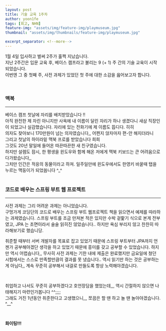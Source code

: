 ```yaml
---
layout: post
title: 기술 교육 1주차
author: yoon1fe
tags: [회고, NHN]
feature-img: "assets/img/feature-img/playmuseum.jpg"
thumbnail: "assets/img/thumbnails/feature-img/playmuseum.jpg"

excerpt_separator: <!--more-->
---
```


<!--more-->

1월 4일 입사하고 벌써 2주가 훌쩍 지났습니다.<br> 
지난 2주간은 입문 교육 후, 베이스 캠프라고 불리는 9 (+ 1) 주 간의 기술 교육이 시작되었습니다. <br>
이번엔 그 중 첫째 주, 사전 과제가 있었던 첫 주에 대한 소감을 읊어보고자 합니다.

<br>

### 맥북
<hr>
베이스 캠프 첫날에 자리를 배치받았습니다 !! <br>
아직 완전한 제 자린 아니지만 사옥에 내 이름이 달린 자리가 하나 생겼다니 새삼 직장인이 되었고나 실감했습니다. 자리에 있는 전화기에 제 이름도 뜹디다. 히히<br>
의자도 찾아보니 170만원이 넘는 의자였습니다,, 어쩐지 앉자마자 편-안 해지더라니<br>
그리고 첫날의 하이라잍 맥북 프로를 받았습니다 희희<br>
그것도 20년 말일에 들어온 따끈따끈한 새 친구였습니다.<br> 
하지만 설렘도 잠시, 한 평생을 윈도우와 함께 해온 저에게 맥북 키보드는 큰 어려움으로 다가왔습니다,,<br>
그치만 인간은 적응의 동물이라고 하져. 일주일만에 윈도우에서도 한영키 바꿀때 탭을 누르는 맥둥이가 되었씀니다 ^_^<br>


<br>

### 코드로 배우는 스프링 부트 웹 프로젝트
<hr>
사전 과제는 그리 어려운 과제는 아니었습니다. <br>
구멍가게 코딩단의 코드로 배우는 스프링 부트 웹프로젝트 책을 읽으면서 예제를 따라하는 과제였습니다. 
스프링 부트를 조금 만져본 적은 있지만 수박 겉핥기 식으로 본게 전부였고, JPA 는 초면이라서 술술 읽히진 않았슴니다.. 하지만 욕심 부리지 않고 찬찬히 따라해보기로 했습니당.

<br>

취준할 때부터 서버 개발자를 목표로 잡고 있었기 때문에 스프링 부트부터 JPA까지 언젠가 공부해야겠단 생각을 하고 있었기 때문에 흥미를 갖고 공부할 수 있었습니다. 하지만 역시 어렵슴니다,, 무사히 사전 과제는 기한 내에 제출은 완료했지만 금요일에 쳤던 시험에서는 스스로 만족할만큼의 결과를 못 냈습니다.. 역시 읽기만 하는 것은 공부하는게 아님다,, 계속 꾸준히 공부해서 내걸로 만들도록 항상 노력해야겠습니다.

<br>

취업하고 나서도 꾸준히 공부하겠다고 호언장담을 했었는데,,, 역시 간절하지 않으면 나태해지기 마련인가봅니다 ^^;;;; <br>
그래도 거진 1년동안 취준한다고 고생했으니,,, 쪼끔은 할 땐 하고 놀 땐 놀아야겠습니다. ^__^ 

<br>

**화이팅!!!**